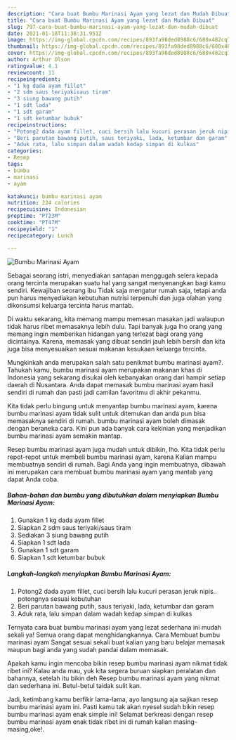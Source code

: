 ```yaml
---
description: "Cara buat Bumbu Marinasi Ayam yang lezat dan Mudah Dibuat"
title: "Cara buat Bumbu Marinasi Ayam yang lezat dan Mudah Dibuat"
slug: 797-cara-buat-bumbu-marinasi-ayam-yang-lezat-dan-mudah-dibuat
date: 2021-01-18T11:38:31.951Z
image: https://img-global.cpcdn.com/recipes/893fa98ded8988c6/680x482cq70/bumbu-marinasi-ayam-foto-resep-utama.jpg
thumbnail: https://img-global.cpcdn.com/recipes/893fa98ded8988c6/680x482cq70/bumbu-marinasi-ayam-foto-resep-utama.jpg
cover: https://img-global.cpcdn.com/recipes/893fa98ded8988c6/680x482cq70/bumbu-marinasi-ayam-foto-resep-utama.jpg
author: Arthur Olson
ratingvalue: 4.1
reviewcount: 11
recipeingredient:
- "1 kg dada ayam fillet"
- "2 sdm saus teriyakisaus tiram"
- "3 siung bawang putih"
- "1 sdt lada"
- "1 sdt garam"
- "1 sdt ketumbar bubuk"
recipeinstructions:
- "Potong2 dada ayam fillet, cuci bersih lalu kucuri perasan jeruk nipis.. potongnya sesuai kebutuhan"
- "Beri parutan bawang putih, saus teriyaki, lada, ketumbar dan garam"
- "Aduk rata, lalu simpan dalam wadah kedap simpan di kulkas"
categories:
- Resep
tags:
- bumbu
- marinasi
- ayam

katakunci: bumbu marinasi ayam 
nutrition: 224 calories
recipecuisine: Indonesian
preptime: "PT23M"
cooktime: "PT47M"
recipeyield: "1"
recipecategory: Lunch

---
```



![Bumbu Marinasi Ayam](https://img-global.cpcdn.com/recipes/893fa98ded8988c6/680x482cq70/bumbu-marinasi-ayam-foto-resep-utama.jpg)

Sebagai seorang istri, menyediakan santapan menggugah selera kepada orang tercinta merupakan suatu hal yang sangat menyenangkan bagi kamu sendiri. Kewajiban seorang ibu Tidak saja mengatur rumah saja, tetapi anda pun harus menyediakan kebutuhan nutrisi terpenuhi dan juga olahan yang dikonsumsi keluarga tercinta harus mantab.

Di waktu  sekarang, kita memang mampu memesan masakan jadi walaupun tidak harus ribet memasaknya lebih dulu. Tapi banyak juga lho orang yang memang ingin memberikan hidangan yang terlezat bagi orang yang dicintainya. Karena, memasak yang dibuat sendiri jauh lebih bersih dan kita juga bisa menyesuaikan sesuai makanan kesukaan keluarga tercinta. 



Mungkinkah anda merupakan salah satu penikmat bumbu marinasi ayam?. Tahukah kamu, bumbu marinasi ayam merupakan makanan khas di Indonesia yang sekarang disukai oleh kebanyakan orang dari hampir setiap daerah di Nusantara. Anda dapat memasak bumbu marinasi ayam hasil sendiri di rumah dan pasti jadi camilan favoritmu di akhir pekanmu.

Kita tidak perlu bingung untuk menyantap bumbu marinasi ayam, karena bumbu marinasi ayam tidak sulit untuk ditemukan dan anda pun bisa memasaknya sendiri di rumah. bumbu marinasi ayam boleh dimasak dengan beraneka cara. Kini pun ada banyak cara kekinian yang menjadikan bumbu marinasi ayam semakin mantap.

Resep bumbu marinasi ayam juga mudah untuk dibikin, lho. Kita tidak perlu repot-repot untuk membeli bumbu marinasi ayam, karena Kalian mampu membuatnya sendiri di rumah. Bagi Anda yang ingin membuatnya, dibawah ini merupakan cara membuat bumbu marinasi ayam yang mantab yang dapat Anda coba.

<!--inarticleads1-->

##### Bahan-bahan dan bumbu yang dibutuhkan dalam menyiapkan Bumbu Marinasi Ayam:

1. Gunakan 1 kg dada ayam fillet
1. Siapkan 2 sdm saus teriyaki/saus tiram
1. Sediakan 3 siung bawang putih
1. Siapkan 1 sdt lada
1. Gunakan 1 sdt garam
1. Siapkan 1 sdt ketumbar bubuk




<!--inarticleads2-->

##### Langkah-langkah menyiapkan Bumbu Marinasi Ayam:

1. Potong2 dada ayam fillet, cuci bersih lalu kucuri perasan jeruk nipis.. potongnya sesuai kebutuhan
1. Beri parutan bawang putih, saus teriyaki, lada, ketumbar dan garam
1. Aduk rata, lalu simpan dalam wadah kedap simpan di kulkas




Ternyata cara buat bumbu marinasi ayam yang lezat sederhana ini mudah sekali ya! Semua orang dapat menghidangkannya. Cara Membuat bumbu marinasi ayam Sangat sesuai sekali buat kalian yang baru belajar memasak maupun bagi anda yang sudah pandai dalam memasak.

Apakah kamu ingin mencoba bikin resep bumbu marinasi ayam nikmat tidak ribet ini? Kalau anda mau, yuk kita segera buruan siapkan peralatan dan bahannya, setelah itu bikin deh Resep bumbu marinasi ayam yang nikmat dan sederhana ini. Betul-betul taidak sulit kan. 

Jadi, ketimbang kamu berfikir lama-lama, ayo langsung aja sajikan resep bumbu marinasi ayam ini. Pasti kamu tak akan nyesel sudah bikin resep bumbu marinasi ayam enak simple ini! Selamat berkreasi dengan resep bumbu marinasi ayam enak tidak ribet ini di rumah kalian masing-masing,oke!.

